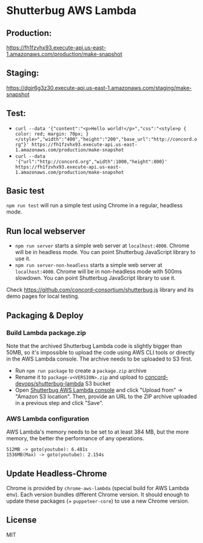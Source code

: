 # Shutterbug AWS Lambda

## Production:
https://fh1fzvhx93.execute-api.us-east-1.amazonaws.com/production/make-snapshot

## Staging:
https://dgjr6g3z30.execute-api.us-east-1.amazonaws.com/staging/make-snapshot

## Test:

- `curl --data '{"content":"<p>Hello world!</p>","css":"<style>p { color: red; margin: 70px; }</style>","width":"400","height":"200","base_url":"http://concord.org"}' https://fh1fzvhx93.execute-api.us-east-1.amazonaws.com/production/make-snapshot`
- `curl --data '{"url":"http://concord.org","width":1000,"height":800}' https://fh1fzvhx93.execute-api.us-east-1.amazonaws.com/production/make-snapshot`

## Basic test

`npm run test` will run a simple test using Chrome in a regular, headless mode.

## Run local webserver

- `npm run server` starts a simple web server at `localhost:4000`. Chrome will be in headless mode. You can point Shutterbug JavaScript library to use it.
- `npm run server-non-headless` starts a simple web server at `localhost:4000`. Chrome will be in non-headless mode with 500ms slowdown. You can point Shutterbug JavaScript library to use it.

Check https://github.com/concord-consortium/shutterbug.js library and its demo pages for local testing.

## Packaging & Deploy

### Build Lambda package.zip

Note that the archived Shutterbug Lambda code is slightly bigger than 50MB, so it's impossible to upload the code using
AWS CLI tools or directly in the AWS Lambda console. The archive needs to be uploaded to S3 first.

- Run `npm run package` to create a `package.zip` archive
- Rename it to `package-v<VERSION>.zip` and upload to [concord-devops/shutterbug-lambda](https://s3.console.aws.amazon.com/s3/buckets/concord-devops?region=us-east-1&prefix=shutterbug-lambda/) S3 bucket
- Open [Shutterbug AWS Lambda console](https://us-east-1.console.aws.amazon.com/lambda/home?region=us-east-1#/functions/shutterbug?tab=code)
  and click "Upload from" -> "Amazon S3 location". Then, provide an URL to the ZIP archive uploaded in a previous step and click "Save".

### AWS Lambda configuration

AWS Lambda's memory needs to be set to at least 384 MB, but the more memory, the better the performance of any operations.

```
512MB -> goto(youtube): 6.481s
1536MB(Max) -> goto(youtube): 2.154s
```

## Update Headless-Chrome

Chrome is provided by `chrome-aws-lambda` (special build for AWS Lambda env).
Each version bundles different Chrome version. It should enough to update these packages (+ `puppeteer-core`) to
use a new Chrome version.

## License

MIT
